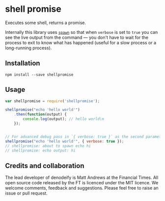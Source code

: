 # shell promise

Executes some shell, returns a promise.

Internally this library uses [`spawn`](https://nodejs.org/api/child_process.html#child_process_child_process_spawn_command_args_options) so that when `verbose` is set to `true` you can see the live output from the command — you don't have to wait for the process to exit to know what has happened (useful for a slow process or a long-running process).

## Installation

```
npm install --save shellpromise
```

## Usage

```js
var shellpromise = require('shellpromise');

shellpromise("echo 'hello world'")
	.then(function(output) {
		console.log(output); // hello world\n
	});


// For advanced debug pass in `{ verbose: true }` as the second parameter
shellpromise("echo 'hello world'", { verbose: true });
// shellpromise: about to spawn echo hi
// shellpromise: echo output: hi
```


## Credits and collaboration

The lead developer of denodeify is Matt Andrews at the Financial Times. All open source code released by the FT is licenced under the MIT licence. We welcome comments, feedback and suggestions. Please feel free to raise an issue or pull request.
